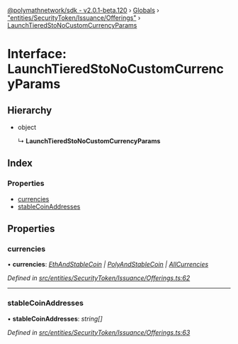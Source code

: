 [@polymathnetwork/sdk - v2.0.1-beta.120](../README.md) › [Globals](../globals.md) › ["entities/SecurityToken/Issuance/Offerings"](../modules/_entities_securitytoken_issuance_offerings_.md) › [LaunchTieredStoNoCustomCurrencyParams](_entities_securitytoken_issuance_offerings_.launchtieredstonocustomcurrencyparams.md)

# Interface: LaunchTieredStoNoCustomCurrencyParams

## Hierarchy

- object

  ↳ **LaunchTieredStoNoCustomCurrencyParams**

## Index

### Properties

- [currencies](_entities_securitytoken_issuance_offerings_.launchtieredstonocustomcurrencyparams.md#currencies)
- [stableCoinAddresses](_entities_securitytoken_issuance_offerings_.launchtieredstonocustomcurrencyparams.md#stablecoinaddresses)

## Properties

### currencies

• **currencies**: _[EthAndStableCoin](../modules/_entities_securitytoken_issuance_offerings_.md#ethandstablecoin) | [PolyAndStableCoin](../modules/_entities_securitytoken_issuance_offerings_.md#polyandstablecoin) | [AllCurrencies](../modules/_entities_securitytoken_issuance_offerings_.md#allcurrencies)_

_Defined in [src/entities/SecurityToken/Issuance/Offerings.ts:62](https://github.com/PolymathNetwork/polymath-sdk/blob/1da5bc5/src/entities/SecurityToken/Issuance/Offerings.ts#L62)_

---

### stableCoinAddresses

• **stableCoinAddresses**: _string[]_

_Defined in [src/entities/SecurityToken/Issuance/Offerings.ts:63](https://github.com/PolymathNetwork/polymath-sdk/blob/1da5bc5/src/entities/SecurityToken/Issuance/Offerings.ts#L63)_
